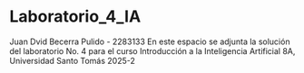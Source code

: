 # Laboratorio_4_IA
Juan Dvid Becerra Pulido - 2283133
En este espacio se adjunta la solución del laboratorio No. 4 para el curso Introducción a la Inteligencia Artificial 8A, Universidad Santo Tomás 2025-2
